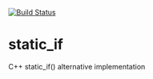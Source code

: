 [![Build Status](https://travis-ci.org/niXman/static_if.svg?branch=master)](https://travis-ci.org/niXman/static_if)

static_if
=========

C++ static_if() alternative implementation
